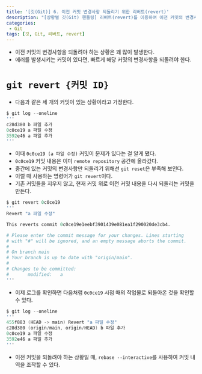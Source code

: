 ```yaml
---
title: '[깃(Git)] 6. 이전 커밋 변경사항 되돌리기 위한 리버트(revert)'
description: "[상황별 깃(Git) 핸들링] 리버트(revert)를 이용하여 이전 커밋의 변경사항을 되돌리는 방법"
categories:
 - Git
tags: [깃, Git, 리버트, revert]
---
```


- 이전 커밋의 변경사항을 되돌려야 하는 상황은 꽤 많이 발생한다.
- 에러를 발생시키는 커밋이 있다면, 빠르게 해당 커밋의 변경사항을 되돌려야 한다.

# `git revert {커밋 ID}`
- 다음과 같은 세 개의 커밋이 있는 상황이라고 가정한다.

```s
$ git log --oneline
'''
c28d380 b 파일 추가
0c0ce19 a 파일 수정
3592e46 a 파일 추가
'''
```

- 이때 `0c0ce19 (a 파일 수정)` 커밋이 문제가 있다는 걸 알게 됐다.
- `0c0ce19` 커밋 내용은 이미 `remote repository` 공간에 올라갔다.
- 중간에 있는 커밋의 변경사항만 되돌리기 위해선 `git reset`은 부족해 보인다.
- 이럴 때 사용하는 명령어가 `git revert`이다.
- 기존 커밋들을 지우지 않고, 현재 커밋 위로 이전 커밋 내용을 다시 되돌리는 커밋을 만든다.

```s
$ git revert 0c0ce19
'''
Revert "a 파일 수정"

This reverts commit 0c0ce19e1eebf3901439e081ea1f290020de3cb4.

# Please enter the commit message for your changes. Lines starting
# with "#" will be ignored, and an empty message aborts the commit.
#
# On branch main
# Your branch is up to date with "origin/main".
#
# Changes to be committed:
#       modified:   a
'''
```

- 이제 로그를 확인하면 다음처럼 `0c0ce19` 시점 때의 작업물로 되돌아온 것을 확인할 수 있다.

```s
$ git log --oneline
'''
455f883 (HEAD -> main) Revert "a 파일 수정"
c28d380 (origin/main, origin/HEAD) b 파일 추가
0c0ce19 a 파일 수정
3592e46 a 파일 추가
'''
```

- 이전 커밋을 되돌려야 하는 상황일 때, `rebase --interactive`를 사용하여 커밋 내역을 조작할 수 있다.